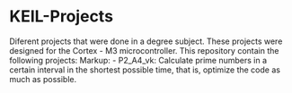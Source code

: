 # KEIL-Projects
Diferent projects that were done in a degree subject. 
These projects were designed for the Cortex - M3 microcontroller. 
This repository contain the following projects:
Markup: - P2_A4_vk: Calculate prime numbers in a certain interval in the shortest possible time, that is, optimize the code as much as possible.

